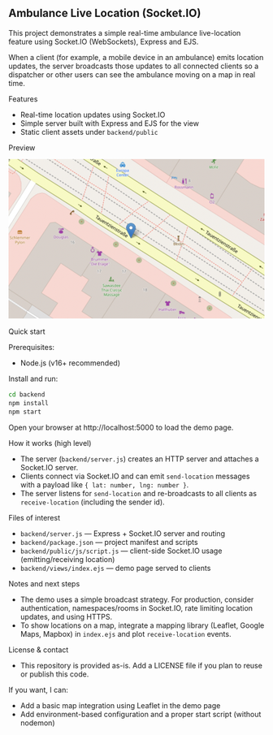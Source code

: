 
## Ambulance Live Location (Socket.IO)

This project demonstrates a simple real-time ambulance live-location feature using Socket.IO (WebSockets), Express and EJS.

When a client (for example, a mobile device in an ambulance) emits location updates, the server broadcasts those updates to all connected clients so a dispatcher or other users can see the ambulance moving on a map in real time.

Features
- Real-time location updates using Socket.IO
- Simple server built with Express and EJS for the view
- Static client assets under `backend/public`

Preview

![screenshot](./01.png)

Quick start

Prerequisites:
- Node.js (v16+ recommended)

Install and run:

```bash
cd backend
npm install
npm start
```

Open your browser at http://localhost:5000 to load the demo page.

How it works (high level)
- The server (`backend/server.js`) creates an HTTP server and attaches a Socket.IO server.
- Clients connect via Socket.IO and can emit `send-location` messages with a payload like `{ lat: number, lng: number }`.
- The server listens for `send-location` and re-broadcasts to all clients as `receive-location` (including the sender id).

Files of interest
- `backend/server.js` — Express + Socket.IO server and routing
- `backend/package.json` — project manifest and scripts
- `backend/public/js/script.js` — client-side Socket.IO usage (emitting/receiving location) 
- `backend/views/index.ejs` — demo page served to clients

Notes and next steps
- The demo uses a simple broadcast strategy. For production, consider authentication, namespaces/rooms in Socket.IO, rate limiting location updates, and using HTTPS.
- To show locations on a map, integrate a mapping library (Leaflet, Google Maps, Mapbox) in `index.ejs` and plot `receive-location` events.

License & contact
- This repository is provided as-is. Add a LICENSE file if you plan to reuse or publish this code.

If you want, I can:
- Add a basic map integration using Leaflet in the demo page
- Add environment-based configuration and a proper start script (without nodemon)
